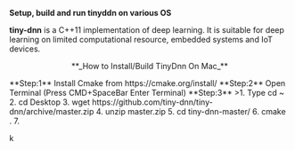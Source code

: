 **Setup, build and run tinyddn on various OS**

**tiny-dnn** is a C++11 implementation of deep learning. It is suitable for deep learning on limited computational resource, embedded systems and IoT devices.


<p align="center">**_How to Install/Build TinyDnn On Mac_**</p>
**Step:1** Install Cmake from https://cmake.org/install/  
**Step:2** Open Terminal (Press CMD+SpaceBar Enter Terminal)    
**Step:3**   
>1. Type cd ~  
2. cd Desktop  
3. wget https://github.com/tiny-dnn/tiny-dnn/archive/master.zip  
4. unzip master.zip  
5. cd tiny-dnn-master/  
6. cmake .  
7.  

k



